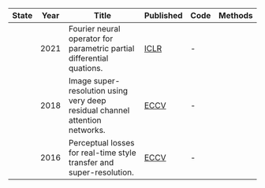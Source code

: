 | State|Year|Title | Published  | Code       | Methods |
|-------|-------| ----- | ----- | ------- | ------- |
||2021|Fourier neural operator for parametric partial differential quations.|[ICLR](https://openreview.net/forum?id=c8P9NQVtmnO)|-|
||2018|Image super-resolution using very deep residual channel attention networks.|[ECCV](-)|-|
||2016|Perceptual losses for real-time style transfer and super-resolution.|[ECCV](-)|-|
